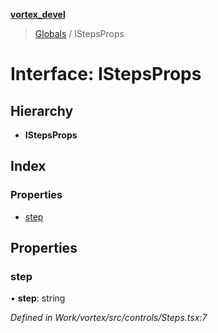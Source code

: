 **[vortex_devel](../README.md)**

> [Globals](../globals.md) / IStepsProps

# Interface: IStepsProps

## Hierarchy

* **IStepsProps**

## Index

### Properties

* [step](istepsprops.md#step)

## Properties

### step

•  **step**: string

*Defined in Work/vortex/src/controls/Steps.tsx:7*
